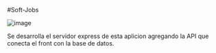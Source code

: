#Soft-Jobs

![image](https://github.com/dcarvajal99/Soft-Jobs-BackEnd/assets/113071563/0f65b426-3335-49b7-a3d6-0e1e2c84ca1b)

Se desarrolla el servidor express de esta aplicion agregando la API que conecta el front con la base de datos.
